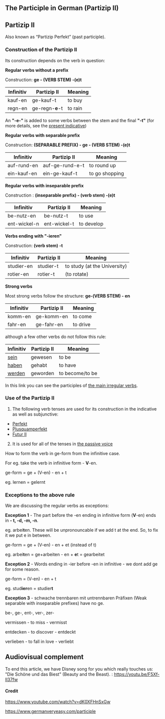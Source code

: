 ## The Participle in German (Partizip II)



## Partizip II

Also known as “Partizip Perfekt” (past participle).

### Construction of the Partizip II

Its construction depends on the verb in question:

**Regular verbs without a prefix**

Construction: **ge - (VERB STEM) -(e)t**

| Infinitiv | Partizip II     | Meaning |
| --------- | --------------- | ------- |
| kauf-en   | ge-kauf-t       | to buy  |
| regn-en   | ge-regn-**e**-t | to rain |

An **"-e-"** is added to some verbs between the stem and the final **"-t"** (for more details, see the [present indicative](https://www.germanveryeasy.com/present))

**Regular verbs with separable prefix**

Construction: **(SEPARABLE PREFIX) - ge - (VERB STEM) -(e)t**

| Infinitiv   | Partizip II     | Meaning        |
| ----------- | --------------- | -------------- |
| auf-rund-en | auf-ge-rund-e-t | to round up    |
| ein-kauf-en | ein-ge-kauf-t   | to go shopping |

**Regular verbs with inseparable prefix**

Construction : **(inseparable prefix) - (verb stem) -(e)t**

| Infinitiv    | Partizip II  | Meaning    |
| ------------ | ------------ | ---------- |
| be-nutz-en   | be-nutz-t    | to use     |
| ent-wickel-n | ent-wickel-t | to develop |

**Verbs ending with "-ieren"**

 Construction: **(verb stem) -t**

| Infinitiv  | Partizip II | Meaning                      |
| ---------- | ----------- | ---------------------------- |
| studier-en | studier-t   | to study (at the University) |
| rotier-en  | rotier-t    | (to rotate)                  |

**Strong verbs**

Most strong verbs follow the structure: **ge-(VERB STEM) - en**

| Infinitiv | Partizip II | Meaning  |
| --------- | ----------- | -------- |
| komm-en   | ge-komm-en  | to come  |
| fahr-en   | ge-fahr-en  | to drive |

although a few other verbs do not follow this rule:

| Infinitiv                                | Partizip II | Meaning         |
| ---------------------------------------- | ----------- | --------------- |
| [sein](https://www.germanveryeasy.com/sein) | gewesen     | to be           |
| [haben](https://www.germanveryeasy.com/haben) | gehabt      | to have         |
| [werden](https://www.germanveryeasy.com/werden) | geworden    | to become/to be |

In this link you can see the participles of [the main irregular verbs](https://www.germanveryeasy.com/irregular-verbs-in-german).

### Use of the Partizip II

1. The following verb tenses are used for its construction in the indicative as well as subjunctive:

- [Perfekt](https://www.germanveryeasy.com/perfekt)
- [Plusquamperfekt](https://www.germanveryeasy.com/past-perfect)
- [Futur II](https://www.germanveryeasy.com/future-in-german)

2. It is used for all of the tenses in [the passive voice](https://www.germanveryeasy.com/passive)

How to form the verb in ge-form from the infinitive case.

For eg. take the verb in infinitive form - **V**-en. 

ge-form = ge + (V-en) - en + t

eg. lernen = gelernt

### Exceptions to the above rule

We are discussing the regular verbs as exceptions:

**Exception 1** - The part before the -en ending in infinitive form (**V**-en) ends in **- t, -d, -m, -n**.

eg. arbei**t**en. These will be unpronouncable if we add t at the end. So, to fix it we put e in between.

ge-form = ge + (V-en) - en + et (instead of t)

eg. arbei**t**en = ge+arbeiten - en + **e**t = gearbeitet

**Exception 2** - Words ending in -ier before -en in infinitive - we dont add ge for some reason.

ge-form = (V-en) - en + t

eg. stud**ier**en =  studier**t**

**Exception 3** - schwache trennbaren mit untrennbaren Präfixen (Weak separable with inseparable prefixes) have no ge.

be-, ge-, ent-, ver-, zer-  

vermissen - to miss - vermisst

entdecken - to discover - entdeckt

verlieben - to fall in love - verliebt



## Audiovisual complement

To end this article, we have Disney song for you which really touches us: "Die Schöne und das Biest" (Beauty and the Beast). : https://youtu.be/F5Xf-II37fw



#### Credit



https://www.youtube.com/watch?v=dK0XFHnSxGw

https://www.germanveryeasy.com/participle



